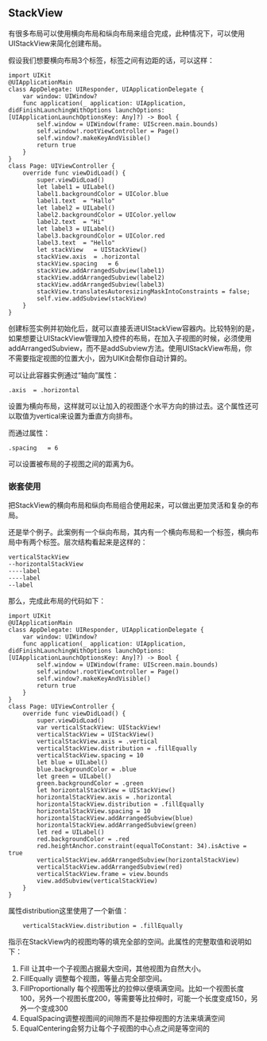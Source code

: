 ## StackView

有很多布局可以使用横向布局和纵向布局来组合完成，此种情况下，可以使用UIStackView来简化创建布局。

假设我们想要横向布局3个标签，标签之间有边距的话，可以这样：

    import UIKit
    @UIApplicationMain
    class AppDelegate: UIResponder, UIApplicationDelegate {
        var window: UIWindow?
        func application(_ application: UIApplication, didFinishLaunchingWithOptions launchOptions: [UIApplicationLaunchOptionsKey: Any]?) -> Bool {
            self.window = UIWindow(frame: UIScreen.main.bounds)
            self.window!.rootViewController = Page()
            self.window?.makeKeyAndVisible()
            return true
        }
    }
    class Page: UIViewController {
        override func viewDidLoad() {
            super.viewDidLoad()
            let label1 = UILabel()
            label1.backgroundColor = UIColor.blue
            label1.text  = "Hallo"
            let label2 = UILabel()
            label2.backgroundColor = UIColor.yellow
            label2.text  = "Hi"
            let label3 = UILabel()
            label3.backgroundColor = UIColor.red
            label3.text  = "Hello"
            let stackView   = UIStackView()
            stackView.axis  = .horizontal
            stackView.spacing   = 6
            stackView.addArrangedSubview(label1)
            stackView.addArrangedSubview(label2)
            stackView.addArrangedSubview(label3)
            stackView.translatesAutoresizingMaskIntoConstraints = false;
            self.view.addSubview(stackView)
        }
    }

创建标签实例并初始化后，就可以直接丢进UIStackView容器内。比较特别的是，如果想要让UIStackView管理加入控件的布局，在加入子视图的时候，必须使用addArrangedSubview，而不是addSubview方法。使用UIStackView布局，你不需要指定视图的位置大小，因为UIKit会帮你自动计算的。

可以让此容器实例通过“轴向”属性：

    .axis  = .horizontal

设置为横向布局，这样就可以让加入的视图逐个水平方向的排过去。这个属性还可以取值为vertical来设置为垂直方向排布。

而通过属性：

    .spacing   = 6

可以设置被布局的子视图之间的距离为6。


### 嵌套使用

把StackView的横向布局和纵向布局组合使用起来，可以做出更加灵活和复杂的布局。

还是举个例子。此案例有一个纵向布局，其内有一个横向布局和一个标签，横向布局中有两个标签。层次结构看起来是这样的：

    verticalStackView
    --horizontalStackView
    ----label
    ----label
    --label

那么，完成此布局的代码如下：

    import UIKit
    @UIApplicationMain
    class AppDelegate: UIResponder, UIApplicationDelegate {
        var window: UIWindow?
        func application(_ application: UIApplication, didFinishLaunchingWithOptions launchOptions: [UIApplicationLaunchOptionsKey: Any]?) -> Bool {
            self.window = UIWindow(frame: UIScreen.main.bounds)
            self.window!.rootViewController = Page()
            self.window?.makeKeyAndVisible()
            return true
        }
    }
    class Page: UIViewController {
        override func viewDidLoad() {
            super.viewDidLoad()
            var verticalStackView: UIStackView!
            verticalStackView = UIStackView()
            verticalStackView.axis = .vertical
            verticalStackView.distribution = .fillEqually
            verticalStackView.spacing = 10
            let blue = UILabel()
            blue.backgroundColor = .blue
            let green = UILabel()
            green.backgroundColor = .green
            let horizontalStackView = UIStackView()
            horizontalStackView.axis = .horizontal
            horizontalStackView.distribution = .fillEqually
            horizontalStackView.spacing = 10
            horizontalStackView.addArrangedSubview(blue)
            horizontalStackView.addArrangedSubview(green)
            let red = UILabel()
            red.backgroundColor = .red
            red.heightAnchor.constraint(equalToConstant: 34).isActive = true
            verticalStackView.addArrangedSubview(horizontalStackView)
            verticalStackView.addArrangedSubview(red)
            verticalStackView.frame = view.bounds
            view.addSubview(verticalStackView)
        }
    }

属性distribution这里使用了一个新值：

        verticalStackView.distribution = .fillEqually

指示在StackView内的视图均等的填充全部的空间。此属性的完整取值和说明如下：

1. Fill 让其中一个子视图占据最大空间，其他视图为自然大小。
2. FillEqually 调整每个视图，等量占完全部空间。
3. FillProportionally 每个视图等比的拉伸以便填满空间。比如一个视图长度100，另外一个视图长度200，等需要等比拉伸时，可能一个长度变成150，另外一个变成300
4. EqualSpacing调整视图间的间隙而不是拉伸视图的方法来填满空间
5. EqualCentering会努力让每个子视图的中心点之间是等空间的


